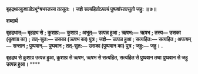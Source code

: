 **बृहद्रथात्कुशाग्रोऽभू²षभस्तस्य तत्सुत: ।** **जज्ञे सत्यहितोऽपत्यं पुष्पवांस्तत्सुतो जहु: ॥ ७॥** 

**शब्दार्थ** 

**बृहद्रथात्—** **बृहद्रथ से** **; कुशाग्र:—** **कुशाग्र** **; अभूत्—** **उत्पन्न हुआ** **; ऋषभ:—** **ऋषभ** **; तस्य—** **उसका (कुशाग्र का)** **; तत्-सुत:—** **उसका** **(ऋषभ का) पुत्र** **; जज्ञे—** **उत्पन्न हुआ** **; सत्यहित:—** **सत्यहित** **; अपत्यम्—** **सन्तान** **; पुष्पवान्—** **पुष्पवान** **; तत्-सुत:—** **उसका (पुष्पवान** **का) पुत्र** **; जहु:—** **जहु।** **.** 

**बृहद्रथ से कुशाग्र उत्पन्न हुआ, कुशाग्र से ऋषभ, ऋषभ से सत्यहित, सत्यहित से पुष्पवान तथा** **पुष्पवान से जहु उत्पन्न हुआ।** **** 